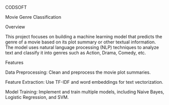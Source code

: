 CODSOFT

Movie Genre Classification

Overview

This project focuses on building a machine learning model that predicts the genre of a movie based on its plot summary or other textual information. The model uses natural language processing (NLP) techniques to analyze text and classify it into genres such as Action, Drama, Comedy, etc.

Features

Data Preprocessing: Clean and preprocess the movie plot summaries.

Feature Extraction: Use TF-IDF and word embeddings for text vectorization.

Model Training: Implement and train multiple models, including Naive Bayes, Logistic Regression, and SVM.

